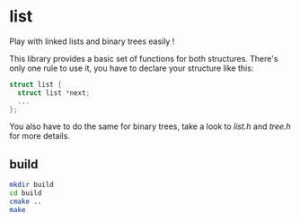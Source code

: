 # list

Play with linked lists and binary trees easily !

This library provides a basic set of functions for both structures. There's
only one rule to use it, you have to declare your structure like this:

```c
struct list {
  struct list *next;
  ...
};
```

You also have to do the same for binary trees, take a look to *list.h* and
*tree.h* for more details.

## build

```sh
mkdir build
cd build
cmake ..
make
```
